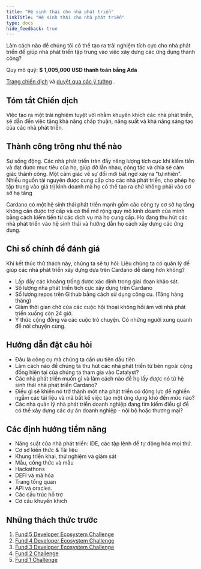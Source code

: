 ```yaml
---
title: "Hệ sinh thái cho nhà phát triển"
linkTitle: "Hệ sinh thái cho nhà phát triển"
type: docs
hide_feedback: true
---
```


Làm cách nào để chúng tôi có thể tạo ra trải nghiệm tích cực cho nhà phát triển để giúp nhà phát triển tập trung vào việc xây dựng các ứng dụng thành công?

Quy mô quỹ: **$ 1,005,000 USD thanh toán bằng Ada**

[Trang chiến dịch](https://cardano.ideascale.com/a/campaign-home/26094) và [duyệt qua các ý tưởng](https://cardano.ideascale.com/a/ideas/top/campaign-filter/byids/campaigns/26094/stage/unspecified) .

## Tóm tắt Chiến dịch

Việc tạo ra một trải nghiệm tuyệt vời nhằm khuyến khích các nhà phát triển, sẽ dẫn đến việc tăng khả năng chấp thuận, năng suất và khả năng sáng tạo của các nhà phát triển.

## Thành công trông như thế nào

Sự sống động. Các nhà phát triển tràn đầy năng lượng tích cực khi kiếm tiền và đạt được mục tiêu của họ, giúp đỡ lẫn nhau, cộng tác và chia sẻ cảm giác thành công. Một cảm giác về sự đổi mới bất ngờ xảy ra "tự nhiên". Nhiều nguồn tài nguyên được cung cấp cho các nhà phát triển, cho phép họ tập trung vào giá trị kinh doanh mà họ có thể tạo ra chứ không phải vào cơ sở hạ tầng

Cardano có một hệ sinh thái phát triển mạnh gồm các công ty cơ sở hạ tầng không cần được trợ cấp và có thể mở rộng quy mô kinh doanh của mình bằng cách kiếm tiền từ các dịch vụ mà họ cung cấp. Họ đang thu hút các nhà phát triển vào hệ sinh thái và hướng dẫn họ cách xây dựng các ứng dụng.

## Chỉ số chính để đánh giá

Khi kết thúc thử thách này, chúng ta sẽ tự hỏi: Liệu chúng ta có quản lý để giúp các nhà phát triển xây dựng dựa trên Cardano dễ dàng hơn không?

- Lấp đầy các khoảng trống được xác định trong giai đoạn khảo sát.
- Số lượng nhà phát triển tích cực xây dựng trên Cardano
- Số lượng repos trên Github bằng cách sử dụng công cụ. (Tăng hàng tháng)
- Giảm thời gian chờ của các cuộc hội thoại không hồi âm với nhà phát triển xuống còn 24 giờ.
- Ý thức cộng đồng và các cuộc trò chuyện. Có những người xung quanh để nói chuyện cùng.

## Hướng dẫn đặt câu hỏi

- Đâu là công cụ mà chúng ta cần ưu tiên đầu tiên
- Làm cách nào để chúng ta thu hút các nhà phát triển từ bên ngoài cộng đồng hiện tại của chúng ta tham gia vào Catalyst?
- Các nhà phát triển muốn gì và làm cách nào để họ lấy được nó từ hệ sinh thái nhà phát triển Cardano?
- Điều gì sẽ khiến nó trở thành một nhà phát triển có động lực để nghiền ngẫm các tài liệu và mã bất kể việc tạo một ứng dụng khó đến mức nào?
- Các nhà quản lý nhà phát triển doanh nghiệp đang tìm kiếm điều gì để có thể xây dựng các dự án doanh nghiệp - nội bộ hoặc thương mại?

## Các định hướng tiềm năng

- Năng suất của nhà phát triển: IDE, các tập lệnh để tự động hóa mọi thứ.
- Cơ sở kiến thức &amp; Tài liệu
- Khung triển khai, thử nghiệm và giám sát
- Mẫu, công thức và mẫu
- Hackathons
- DEFI và mã hóa
- Trang tổng quan
- API và oracles.
- Các cấu trúc hỗ trợ
- Cơ cấu khuyến khích

## Những thách thức trước

1. [Fund 5 Developer Ecosystem Challenge](https://cardano.ideascale.com/a/campaign-home/25939)
2. [Fund 4 Developer Ecosystem Challenge](https://cardano.ideascale.com/a/campaign-home/25868)
3. [Fund 3 Developer Ecosystem Challenge](https://cardano.ideascale.com/a/campaign-home/25805)
4. [Fund 2 Challenge](https://cardano.ideascale.com/a/campaign-home/25652)
5. [Fund 1 Challenge](https://cardano.ideascale.com/a/campaign-home/25604)
